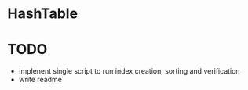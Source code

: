 # HashTable
# TODO
- implenent single script to run index creation, sorting and verification
- write readme